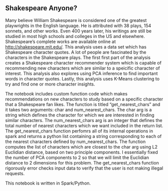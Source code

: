 ## Shakespeare Anyone?
Many believe William Shakespeare is considered one of the greatest playwrights in the English language. He is attributed with 38 plays, 154 sonnets, and other works. Even 400 years later, his writings are still be studied in most high schools and colleges in the US and elsewhere. Shakespeare’s complete works are available online at http://shakespeare.mit.edu/. This analysis uses a data set which has Shakespeare character quotes. A lot of people are fascinated by the characters in the Shakespeare plays. The first first part of the analysis creates a Shakespeare character recommender system which is capable of recommending new characters which are similar to a speicific character of interest. This analysis also explores using PCA inference to find important words in character quotes. Lastly, this analysis uses K-Means clustering to try and find one or more character insights. 

The notebook includes custom function code which makes recommendations on new characters to study based on a specific character that a Shakespeare fan likes.  The function is titled “get_nearest_chars” and it takes two arguments: char and num_nearest_chars. The char arg is a string which defines the character for which we are interested in finding similar characters. The num_nearest_chars arg is an integer that defines the total number of nearest characters which we want included in the return list. The get_nearest_chars function perfomrs all of its internal operations in spark and returns a python list containing a string corresponding to each of the nearest characters defined by num_nearest_chars. The function computes the list of characters which are closest to the char arg using L2 Euclidian distance, based on two principle components.  I essentially fixed the number of PCA components to 2 so that we will limit the Euclidian distance to 2 dimensions for this problem.  The get_nearest_chars function rigorously error checks input data to verify that the user is not making illegal requests.

This notebook is written in Spark/Python.
